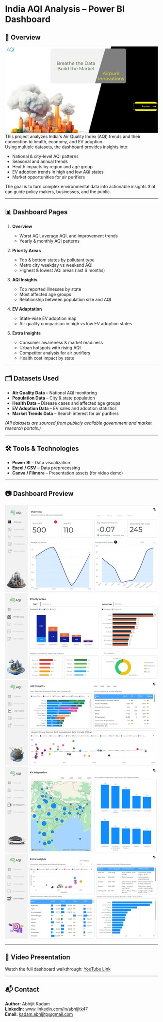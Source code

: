 # India AQI Analysis – Power BI Dashboard

## 📌 Overview
![Landing Page](landing_page.png)
This project analyzes India's Air Quality Index (AQI) trends and their connection to health, economy, and EV adoption.  
Using multiple datasets, the dashboard provides insights into:
- National & city-level AQI patterns
- Seasonal and annual trends
- Health impacts by region and age group
- EV adoption trends in high and low AQI states
- Market opportunities for air purifiers

The goal is to turn complex environmental data into actionable insights that can guide policy makers, businesses, and the public.

---

## 📊 Dashboard Pages
1. **Overview**
   - Worst AQI, average AQI, and improvement trends
   - Yearly & monthly AQI patterns

2. **Priority Areas**
   - Top & bottom states by pollutant type
   - Metro city weekday vs weekend AQI
   - Highest & lowest AQI areas (last 6 months)

3. **AQI Insights**
   - Top reported illnesses by state
   - Most affected age groups
   - Relationship between population size and AQI

4. **EV Adaptation**
   - State-wise EV adoption map
   - Air quality comparison in high vs low EV adoption states

5. **Extra Insights**
   - Consumer awareness & market readiness
   - Urban hotspots with rising AQI
   - Competitor analysis for air purifiers
   - Health cost impact by state

---

## 🗂 Datasets Used
- **Air Quality Data** – National AQI monitoring
- **Population Data** – City & state population
- **Health Data** – Disease cases and affected age groups
- **EV Adoption Data** – EV sales and adoption statistics
- **Market Trends Data** – Search interest for air purifiers

*(All datasets are sourced from publicly available government and market research portals.)*

---

## 🛠 Tools & Technologies
- **Power BI** – Data visualization
- **Excel / CSV** – Data preprocessing
- **Canva / Filmora** – Presentation assets (for video demo)

---

## 📷 Dashboard Preview
![Overview Page](overview_page.png)
![Priority Areas](priority_page.png)
![AQI Insights](insight_page.png)
![EV Adaptation](ev_page.png)
![Extra Insights](extra_page.png)

---

## 🎥 Video Presentation
Watch the full dashboard walkthrough: [YouTube Link](https://your-video-link)

---

## 📬 Contact
**Author:** Abhijit Kadam  
**LinkedIn:** www.linkedin.com/in/abhijitk47  
**Email:** kadam.abhijitp@gmail.com
